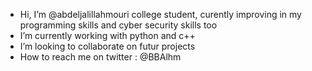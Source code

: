 - Hi, I’m @abdeljalillahmouri college student, curently improving in my programming skills and cyber security skills too
- I’m currently working with python and c++
- I’m looking to collaborate on futur projects
- How to reach me on twitter : @BBAlhm
